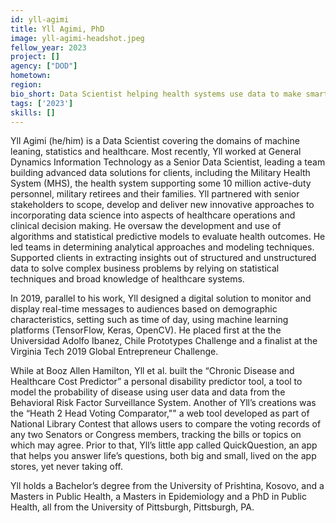 ```yaml
---
id: yll-agimi
title: Yll Agimi, PhD
image: yll-agimi-headshot.jpeg
fellow_year: 2023
project: []
agency: ["DOD"]
hometown: 
region: 
bio_short: Data Scientist helping health systems use data to make smarter delivery of care decisions and leverage innovation to deliver better care.
tags: ['2023']
skills: []
---
```


Yll Agimi (he/him) is a Data Scientist covering the domains of machine leaning, statistics and healthcare. Most recently, Yll worked at General Dynamics Information Technology as a Senior Data Scientist, leading a team building advanced data solutions for clients, including the Military Health System (MHS), the health system supporting some 10 million active-duty personnel, military retirees and their families. Yll partnered with senior stakeholders to scope, develop and deliver new innovative approaches to incorporating data science into aspects of healthcare operations and clinical decision making. He oversaw the development and use of algorithms and statistical predictive models to evaluate health outcomes. He led teams in determining analytical approaches and modeling techniques. Supported clients in extracting insights out of structured and unstructured data to solve complex business problems by relying on statistical techniques and broad knowledge of healthcare systems. 

In 2019, parallel to his work, Yll designed a digital solution to monitor and display real-time messages to audiences based on demographic characteristics, setting such as time of day, using machine learning platforms (TensorFlow, Keras, OpenCV). He placed first at the the Universidad Adolfo Ibanez, Chile Prototypes Challenge and a finalist at the Virginia Tech 2019 Global Entrepreneur Challenge.   

While at Booz Allen Hamilton, Yll et al. built the “Chronic Disease and Healthcare Cost Predictor” a personal disability predictor tool, a tool to model the probability of disease using user data and data from the Behavioral Risk Factor Surveillance System.  Another of Yll’s creations was the “Heath 2 Head Voting Comparator,"" a web tool developed as part of National Library Contest that allows users to compare the voting records of any two Senators or Congress members, tracking the bills or topics on which may agree. Prior to that, Yll’s little app called QuickQuestion, an app that helps you answer life’s questions, both big and small, lived on the app stores, yet never taking off. 

Yll holds a Bachelor’s degree from the University of Prishtina, Kosovo, and a Masters in Public Health, a Masters in Epidemiology and a PhD in Public Health, all from the University of Pittsburgh, Pittsburgh, PA.